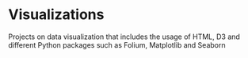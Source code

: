 # Visualizations
Projects on data visualization that includes the usage of HTML, D3 and different Python packages such as Folium, Matplotlib and Seaborn

